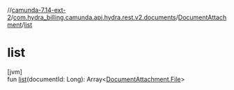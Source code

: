 //[camunda-7.14-ext-2](../../../index.md)/[com.hydra_billing.camunda.api.hydra.rest.v2.documents](../index.md)/[DocumentAttachment](index.md)/[list](list.md)

# list

[jvm]\
fun [list](list.md)(documentId: Long): Array<[DocumentAttachment.File](-file/index.md)>
